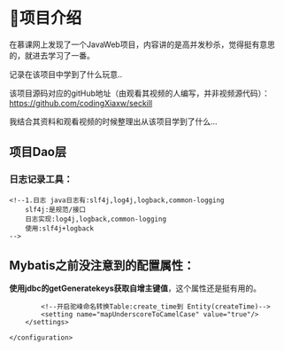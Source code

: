 # :sparkling_heart:项目介绍 #
在慕课网上发现了一个JavaWeb项目，内容讲的是高并发秒杀，觉得挺有意思的，就进去学习了一番。

记录在该项目中学到了什么玩意..

该项目源码对应的gitHub地址（由观看其视频的人编写，并非视频源代码）：https://github.com/codingXiaxw/seckill

我结合其资料和观看视频的时候整理出从该项目学到了什么...
## 项目Dao层 ##
### 日志记录工具： ###
    <!--1.日志 java日志有:slf4j,log4j,logback,common-logging
        slf4j:是规范/接口
        日志实现:log4j,logback,common-logging
        使用:slf4j+logback
    -->
## Mybatis之前没注意到的配置属性： ##
**使用jdbc的getGeneratekeys获取自增主键值**，这个属性还是挺有用的。
    <?xml version="1.0" encoding="UTF-8" ?>
    <!DOCTYPE configuration
            PUBLIC "-//mybatis.org//DTD Config 3.0//EN"
            "http://mybatis.org/dtd/mybatis-3-config.dtd">
    <configuration>
        <!--配置全局属性-->
        <settings>
            <!--使用jdbc的getGeneratekeys获取自增主键值-->
            <setting name="useGeneratedKeys" value="true"/>
            <!--使用列别名替换列名　　默认值为true
            select name as title(实体中的属性名是title) form table;
            开启后mybatis会自动帮我们把表中name的值赋到对应实体的title属性中
            -->
            <setting name="useColumnLabel" value="true"/>

            <!--开启驼峰命名转换Table:create_time到 Entity(createTime)-->
            <setting name="mapUnderscoreToCamelCase" value="true"/>
        </settings>

    </configuration>
